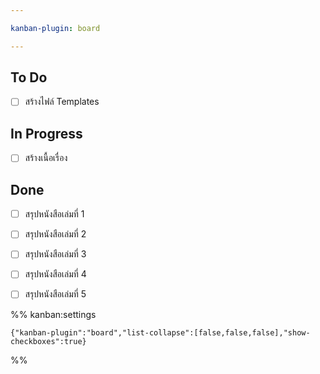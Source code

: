 ```yaml
---

kanban-plugin: board

---
```


## To Do

- [ ] สร้างไฟล์ Templates


## In Progress

- [ ] สร้างเนื้อเรื่อง


## Done

- [ ] สรุปหนังสือเล่มที่ 1
- [ ] สรุปหนังสือเล่มที่ 2
- [ ] สรุปหนังสือเล่มที่ 3
- [ ] สรุปหนังสือเล่มที่ 4
- [ ] สรุปหนังสือเล่มที่ 5




%% kanban:settings
```
{"kanban-plugin":"board","list-collapse":[false,false,false],"show-checkboxes":true}
```
%%